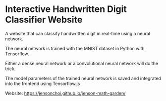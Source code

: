 # Interactive Handwritten Digit Classifier Website
A website that can classify handwritten digit in real-time using a neural network.

The neural network is trained with the MNIST dataset in Python with Tensorflow.

Either a dense neural network or a convolutional neural network will do the trick.

The model parameters of the trained neural network is saved and integrated into the frontend using Tensorflow.js

Website: https://jensonchoi.github.io/jenson-math-garden/
